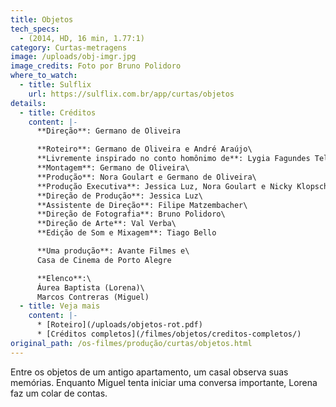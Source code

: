 ```yaml
---
title: Objetos
tech_specs:
  - (2014, HD, 16 min, 1.77:1)
category: Curtas-metragens
image: /uploads/obj-imgr.jpg
image_credits: Foto por Bruno Polidoro
where_to_watch:
  - title: Sulflix
    url: https://sulflix.com.br/app/curtas/objetos
details:
  - title: Créditos
    content: |-
      **Direção**: Germano de Oliveira

      **Roteiro**: Germano de Oliveira e André Araújo\
      **Livremente inspirado no conto homônimo de**: Lygia Fagundes Telles\
      **Montagem**: Germano de Oliveira\
      **Produção**: Nora Goulart e Germano de Oliveira\
      **Produção Executiva**: Jessica Luz, Nora Goulart e Nicky Klopsch.\
      **Direção de Produção**: Jessica Luz\
      **Assistente de Direção**: Filipe Matzembacher\
      **Direção de Fotografia**: Bruno Polidoro\
      **Direção de Arte**: Val Verba\
      **Edição de Som e Mixagem**: Tiago Bello

      **Uma produção**: Avante Filmes e\
      Casa de Cinema de Porto Alegre

      **Elenco**:\
      Áurea Baptista (Lorena)\
      Marcos Contreras (Miguel)
  - title: Veja mais
    content: |-
      * [R﻿oteiro](/uploads/objetos-rot.pdf)
      * [C﻿réditos completos](/filmes/objetos/creditos-completos/)
original_path: /os-filmes/produção/curtas/objetos.html
---
```

Entre os objetos de um antigo apartamento, um casal observa suas memórias. Enquanto Miguel tenta iniciar uma conversa importante, Lorena faz um colar de contas.